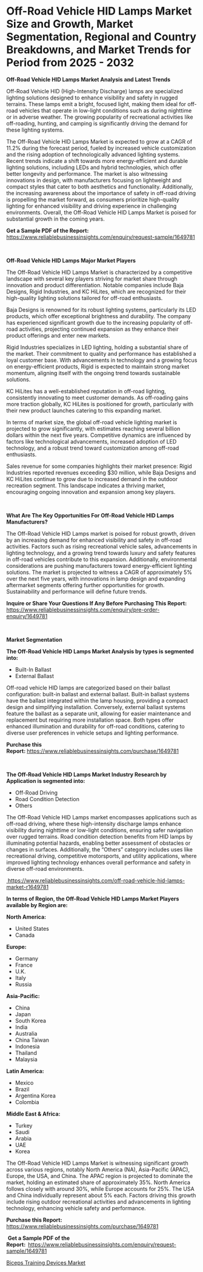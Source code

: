 <p><h1>Off-Road Vehicle HID Lamps Market Size and Growth, Market Segmentation, Regional and Country Breakdowns, and Market Trends for Period from 2025 -  2032</h1></p><p><strong>Off-Road Vehicle HID Lamps Market Analysis and Latest Trends</strong></p>
<p><p>Off-Road Vehicle HID (High-Intensity Discharge) lamps are specialized lighting solutions designed to enhance visibility and safety in rugged terrains. These lamps emit a bright, focused light, making them ideal for off-road vehicles that operate in low-light conditions such as during nighttime or in adverse weather. The growing popularity of recreational activities like off-roading, hunting, and camping is significantly driving the demand for these lighting systems.</p><p>The Off-Road Vehicle HID Lamps Market is expected to grow at a CAGR of 11.2% during the forecast period, fueled by increased vehicle customization and the rising adoption of technologically advanced lighting systems. Recent trends indicate a shift towards more energy-efficient and durable lighting solutions, including LEDs and hybrid technologies, which offer better longevity and performance. The market is also witnessing innovations in design, with manufacturers focusing on lightweight and compact styles that cater to both aesthetics and functionality. Additionally, the increasing awareness about the importance of safety in off-road driving is propelling the market forward, as consumers prioritize high-quality lighting for enhanced visibility and driving experience in challenging environments. Overall, the Off-Road Vehicle HID Lamps Market is poised for substantial growth in the coming years.</p></p>
<p><strong>Get a Sample PDF of the Report:&nbsp;</strong> <a href="https://www.reliablebusinessinsights.com/enquiry/request-sample/1649781?utm_campaign=2716&utm_medium=2&utm_source=Github&utm_content=ia&utm_term=26032025&utm_id=off-road-vehicle-hid-lamps">https://www.reliablebusinessinsights.com/enquiry/request-sample/1649781</a></p>
<p>&nbsp;</p>
<p><strong>Off-Road Vehicle HID Lamps Major Market Players</strong></p>
<p><p>The Off-Road Vehicle HID Lamps Market is characterized by a competitive landscape with several key players striving for market share through innovation and product differentiation. Notable companies include Baja Designs, Rigid Industries, and KC HiLites, which are recognized for their high-quality lighting solutions tailored for off-road enthusiasts. </p><p>Baja Designs is renowned for its robust lighting systems, particularly its LED products, which offer exceptional brightness and durability. The company has experienced significant growth due to the increasing popularity of off-road activities, projecting continued expansion as they enhance their product offerings and enter new markets.</p><p>Rigid Industries specializes in LED lighting, holding a substantial share of the market. Their commitment to quality and performance has established a loyal customer base. With advancements in technology and a growing focus on energy-efficient products, Rigid is expected to maintain strong market momentum, aligning itself with the ongoing trend towards sustainable solutions.</p><p>KC HiLites has a well-established reputation in off-road lighting, consistently innovating to meet customer demands. As off-roading gains more traction globally, KC HiLites is positioned for growth, particularly with their new product launches catering to this expanding market.</p><p>In terms of market size, the global off-road vehicle lighting market is projected to grow significantly, with estimates reaching several billion dollars within the next five years. Competitive dynamics are influenced by factors like technological advancements, increased adoption of LED technology, and a robust trend toward customization among off-road enthusiasts.</p><p>Sales revenue for some companies highlights their market presence: Rigid Industries reported revenues exceeding $30 million, while Baja Designs and KC HiLites continue to grow due to increased demand in the outdoor recreation segment. This landscape indicates a thriving market, encouraging ongoing innovation and expansion among key players.</p></p>
<p>&nbsp;</p>
<p><strong>What Are The Key Opportunities For Off-Road Vehicle HID Lamps Manufacturers?</strong></p>
<p><p>The Off-Road Vehicle HID Lamps market is poised for robust growth, driven by an increasing demand for enhanced visibility and safety in off-road activities. Factors such as rising recreational vehicle sales, advancements in lighting technology, and a growing trend towards luxury and safety features in off-road vehicles contribute to this expansion. Additionally, environmental considerations are pushing manufacturers toward energy-efficient lighting solutions. The market is projected to witness a CAGR of approximately 5% over the next five years, with innovations in lamp design and expanding aftermarket segments offering further opportunities for growth. Sustainability and performance will define future trends.</p></p>
<p><strong>Inquire or Share Your Questions If Any Before Purchasing This Report:</strong> <a href="https://www.reliablebusinessinsights.com/enquiry/pre-order-enquiry/1649781?utm_campaign=2716&utm_medium=2&utm_source=Github&utm_content=ia&utm_term=26032025&utm_id=off-road-vehicle-hid-lamps">https://www.reliablebusinessinsights.com/enquiry/pre-order-enquiry/1649781</a></p>
<p>&nbsp;</p>
<p><strong>Market Segmentation</strong></p>
<p><strong>The Off-Road Vehicle HID Lamps Market Analysis by types is segmented into:</strong></p>
<p><ul><li>Built-In Ballast</li><li>External Ballast</li></ul></p>
<p><p>Off-road vehicle HID lamps are categorized based on their ballast configuration: built-in ballast and external ballast. Built-in ballast systems have the ballast integrated within the lamp housing, providing a compact design and simplifying installation. Conversely, external ballast systems feature the ballast as a separate unit, allowing for easier maintenance and replacement but requiring more installation space. Both types offer enhanced illumination and durability for off-road conditions, catering to diverse user preferences in vehicle setups and lighting performance.</p></p>
<p><strong>Purchase this Report:&nbsp;</strong><a href="https://www.reliablebusinessinsights.com/purchase/1649781?utm_campaign=2716&utm_medium=2&utm_source=Github&utm_content=ia&utm_term=26032025&utm_id=off-road-vehicle-hid-lamps">https://www.reliablebusinessinsights.com/purchase/1649781</a></p>
<p>&nbsp;</p>
<p><strong>The Off-Road Vehicle HID Lamps Market Industry Research by Application is segmented into:</strong></p>
<p><ul><li>Off-Road Driving</li><li>Road Condition Detection</li><li>Others</li></ul></p>
<p><p>The Off-Road Vehicle HID Lamps market encompasses applications such as off-road driving, where these high-intensity discharge lamps enhance visibility during nighttime or low-light conditions, ensuring safer navigation over rugged terrains. Road condition detection benefits from HID lamps by illuminating potential hazards, enabling better assessment of obstacles or changes in surfaces. Additionally, the “Others” category includes uses like recreational driving, competitive motorsports, and utility applications, where improved lighting technology enhances overall performance and safety in diverse off-road environments.</p></p>
<p><a href="https://www.reliablebusinessinsights.com/off-road-vehicle-hid-lamps-market-r1649781?utm_campaign=2716&utm_medium=2&utm_source=Github&utm_content=ia&utm_term=26032025&utm_id=off-road-vehicle-hid-lamps">&nbsp;https://www.reliablebusinessinsights.com/off-road-vehicle-hid-lamps-market-r1649781</a></p>
<p><strong>In terms of Region, the Off-Road Vehicle HID Lamps Market Players available by Region are:</strong></p>
<p>
    <p> <strong> North America: </strong>
        <ul>
            <li>United States</li>
            <li>Canada</li>
        </ul>
        </p> 
    <p> <strong> Europe: </strong>
        <ul>
            <li>Germany</li>
            <li>France</li>
            <li>U.K.</li>
            <li>Italy</li>
            <li>Russia</li>
        </ul>
        </p> 
    <p> <strong> Asia-Pacific: </strong>
        <ul>
            <li>China</li>
            <li>Japan</li>
            <li>South Korea</li>
            <li>India</li>
            <li>Australia</li>
            <li>China Taiwan</li>
            <li>Indonesia</li>
            <li>Thailand</li>
            <li>Malaysia</li>
        </ul>
        </p> 
    <p> <strong> Latin America: </strong>
        <ul>
            <li>Mexico</li>
            <li>Brazil</li>
            <li>Argentina Korea</li>
            <li>Colombia</li>
        </ul>
        </p> 
    <p> <strong> Middle East & Africa: </strong>
        <ul>
            <li>Turkey</li>
            <li>Saudi</li>
            <li>Arabia</li>
            <li>UAE</li>
            <li>Korea</li>
        </ul>
    </p>
    </p>
<p><p>The Off-Road Vehicle HID Lamps Market is witnessing significant growth across various regions, notably North America (NA), Asia-Pacific (APAC), Europe, the USA, and China. The APAC region is projected to dominate the market, holding an estimated share of approximately 35%. North America follows closely with around 30%, while Europe accounts for 25%. The USA and China individually represent about 5% each. Factors driving this growth include rising outdoor recreational activities and advancements in lighting technology, enhancing vehicle safety and performance.</p></p>
<p><strong>Purchase this Report: </strong><a href="https://www.reliablebusinessinsights.com/purchase/1649781?utm_campaign=2716&utm_medium=2&utm_source=Github&utm_content=ia&utm_term=26032025&utm_id=off-road-vehicle-hid-lamps">https://www.reliablebusinessinsights.com/purchase/1649781</a></p>
<p>&nbsp;<strong>Get a Sample PDF of the Report:&nbsp;&nbsp;</strong><a href="https://www.reliablebusinessinsights.com/enquiry/request-sample/1649781?utm_campaign=2716&utm_medium=2&utm_source=Github&utm_content=ia&utm_term=26032025&utm_id=off-road-vehicle-hid-lamps">https://www.reliablebusinessinsights.com/enquiry/request-sample/1649781</a></p>
<p><strong></strong></p>
<p><p><a href="https://github.com/saroarmaicky/Market-Research-Report-List-1/blob/main/biceps-training-devices-market.md?utm_campaign=2716&utm_medium=2&utm_source=Github&utm_content=ia&utm_term=26032025&utm_id=off-road-vehicle-hid-lamps">Biceps Training Devices Market</a></p></p>